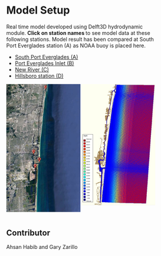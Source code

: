 
<html>
<head>
<meta name="viewport" content="width=device-width, initial-scale=1">
<style>
* {
  box-sizing: border-box;
}

.column {
  float: left;
}

.left {
  width: 80%;
}

.right {
  width: 20%;
}

</style>

</head>
<body>

<div class="column left">
    <h1>Model Setup </h1>
    <p>
Real time model developed using Delft3D hydrodynamic module. <strong> Click on station names </strong> to see model data at these following stations. Model result has been compared at South Port Everglades station (A) as NOAA buoy is placed here.
    </p>
 
<ul>
 <li><a href="waterlevel_porteverglades.jpg" target="_blank"> South Port Everglades (A)</a></li>
 <li><a href="waterlevel_evergladesinlet.jpg" target="_blank"> Port Everglades Inlet (B)</a></li>
 <li><a href="waterlevel_plantriver.jpg" target="_blank"> New River (C)</a></li>
 <li><a href="waterlevel_hillsboroinlet.jpg" target="_blank"> Hillsboro station (D)</a></li> 
</ul>

  <a href="gmap4.JPG"> <img src="gmap4.JPG" width="201" align="center"> </a> 
  <a href="c24.JPG"> <img src="c24.JPG" width="201" align="right"> </a> 
  
</div>

  <div class="column right">
    <h2>Contributor</h2>
    <p> Ahsan Habib and Gary Zarillo </p>
  </div>


</body>
</html>


